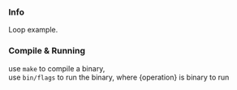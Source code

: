 ### Info  
Loop example.  

### Compile & Running  
use `make` to compile a binary,  
use `bin/flags` to run the binary, where {operation} is binary to run  
